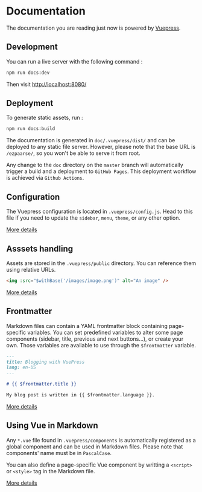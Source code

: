 # Documentation

The documentation you are reading just now is powered by [Vuepress](https://vuepress.vuejs.org).

## Development

You can run a live server with the following command :

```bash
npm run docs:dev
```

Then visit [http://localhost:8080/](http://localhost:8080/)

## Deployment

To generate static assets, run :

```bash
npm run docs:build
```

The documentation is generated in `doc/.vuepress/dist/` and can be deployed to any static file server. However, please note that the base URL is `/ezpaarse/`, so you won't be able to serve it from root.

Any change to the `doc` directory on the `master` branch will automatically trigger a build and a deployment to `GitHub Pages`. This deployment workflow is achieved via `Github Actions`.

## Configuration

The Vuepress configuration is located in `.vuepress/config.js`. Head to this file if you need to update the `sidebar`, `menu`, `theme`, or any other option.

[More details](https://vuepress.vuejs.org/config/)

## Asssets handling

Assets are stored in the `.vuepress/public` directory. You can reference them using relative URLs.

```markdown
<img :src="$withBase('/images/image.png')" alt="An image" />
```

[More details](https://vuepress.vuejs.org/guide/assets.html)

## Frontmatter

Markdown files can contain a YAML frontmatter block containing page-specific variables. You can set predefined variables to alter some page components (sidebar, title, previous and next buttons...), or create your own. Those variables are available to use through the `$frontmatter` variable.

```markdown
---
title: Blogging with VuePress
lang: en-US
---

# {{ $frontmatter.title }}

My blog post is written in {{ $frontmatter.language }}.
```

[More details](https://vuepress.vuejs.org/guide/frontmatter.html)

## Using Vue in Markdown

Any `*.vue` file found in `.vuepress/components` is automatically registered as a global component and can be used in Markdown files. Please note that components' name must be in `PascalCase`.

You can also define a page-specific Vue component by writting a `<script>` or `<style>` tag in the Markdown file.

[More details](https://vuepress.vuejs.org/guide/using-vue.html)